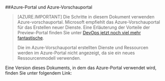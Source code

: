 ##Azure-Portal und Azure-Vorschauportal

> [AZURE.IMPORTANT] Die Schritte in diesem Dokument verwenden Azure-vorschauportal. Microsoft empfiehlt das Azure-Vorschauportal für das Erstellen neuer Dienste. Eine Erläuterung der Vorteile der Preview-Portal finden Sie unter [DevOps jetzt noch viel mehr fantastische](http://azure.microsoft.com/overview/preview-portal/). 
> 
> Die im Azure-Vorschauportal erstellten Dienste und Ressourcen werden im Azure-Portal nicht angezeigt, da sie ein neues Ressourcenmodell verwenden.

Eine Version dieses Dokuments, in dem das Azure-Portal verwendet wird, finden Sie unter folgendem Link:

